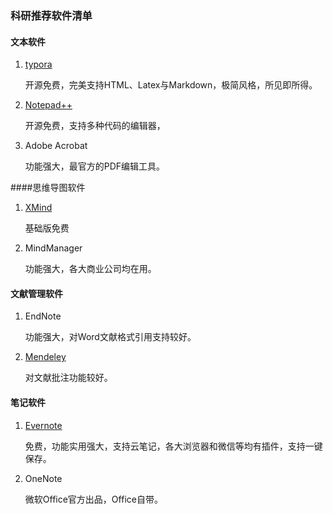 ### 科研推荐软件清单

#### 文本软件

1. [typora](https://www.typora.io/)

   开源免费，完美支持HTML、Latex与Markdown，极简风格，所见即所得。

2. [Notepad++](https://notepad-plus-plus.org/)

   开源免费，支持多种代码的编辑器，

3. Adobe Acrobat

   功能强大，最官方的PDF编辑工具。

####思维导图软件 

1. [XMind](https://www.xmind.net/)

   基础版免费

2. MindManager

   功能强大，各大商业公司均在用。

#### 文献管理软件

1. EndNote

   功能强大，对Word文献格式引用支持较好。

2. [Mendeley](https://www.mendeley.com/)

   对文献批注功能较好。

#### 笔记软件

1. [Evernote](https://www.yinxiang.com)

   免费，功能实用强大，支持云笔记，各大浏览器和微信等均有插件，支持一键保存。

2. OneNote

   微软Office官方出品，Office自带。

